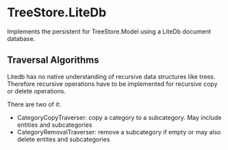 ﻿# TreeStore.LiteDb

Implements the persistent for TreeStore.Model using a LiteDb document database.

## Traversal Algorithms

Litedb has no native understanding of recursive data structures like trees.
Therefore recursive operations have to be implemented for recursive copy or delete operations.

There are two of it:

- CategoryCopyTraverser: copy a category to a subcategory. May include entities and subcategories
- CategoryRemovalTraverser: remove a subcategory if empty or may also delete entites and subcategories



